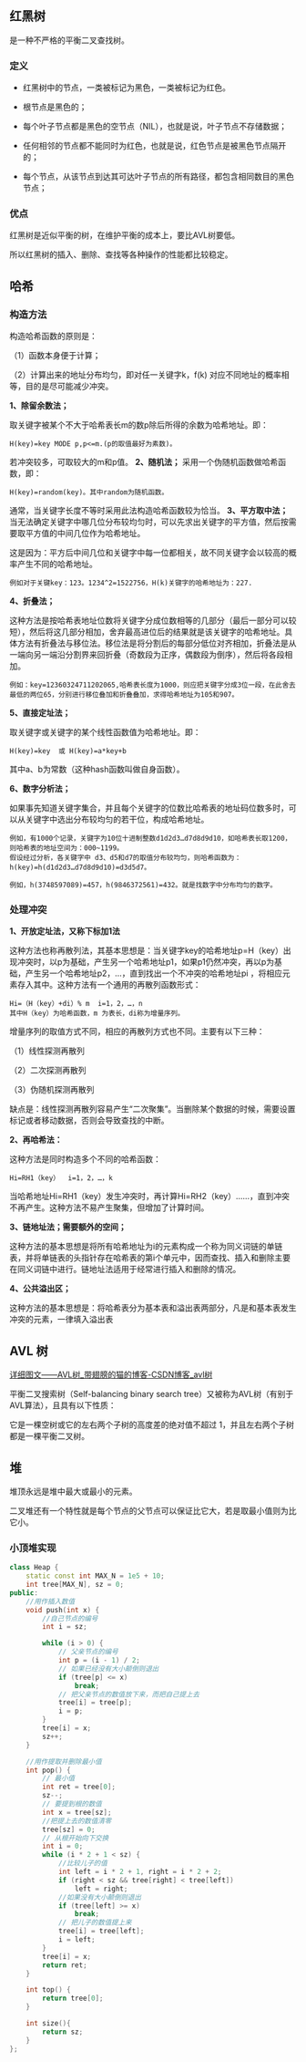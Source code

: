 ## 红黑树

是一种不严格的平衡二叉查找树。

### 定义

- 红黑树中的节点，一类被标记为黑色，一类被标记为红色。

- 根节点是黑色的；
- 每个叶子节点都是黑色的空节点（NIL），也就是说，叶子节点不存储数据；
- 任何相邻的节点都不能同时为红色，也就是说，红色节点是被黑色节点隔开的；
- 每个节点，从该节点到达其可达叶子节点的所有路径，都包含相同数目的黑色节点；



### 优点

红黑树是近似平衡的树，在维护平衡的成本上，要比AVL树要低。

所以红黑树的插入、删除、查找等各种操作的性能都比较稳定。



## 哈希

### 构造方法

构造哈希函数的原则是：

（1）函数本身便于计算；

（2）计算出来的地址分布均匀，即对任一关键字k，f(k) 对应不同地址的概率相等，目的是尽可能减少冲突。

**1、除留余数法；**

取关键字被某个不大于哈希表长m的数p除后所得的余数为哈希地址。即：

```
H(key)=key MODE p,p<=m.(p的取值最好为素数)。
```

若冲突较多，可取较大的m和p值。
**2、随机法；**
采用一个伪随机函数做哈希函数，即：

```
H(key)=random(key)。其中random为随机函数。
```

通常，当关键字长度不等时采用此法构造哈希函数较为恰当。
**3、平方取中法；**
当无法确定关键字中哪几位分布较均匀时，可以先求出关键字的平方值，然后按需要取平方值的中间几位作为哈希地址。

这是因为：平方后中间几位和关键字中每一位都相关，故不同关键字会以较高的概率产生不同的哈希地址。

```
例如对于关键key：123。1234^2=1522756，H(k)关键字的哈希地址为：227.
```

**4、折叠法；**

这种方法是按哈希表地址位数将关键字分成位数相等的几部分（最后一部分可以较短），然后将这几部分相加，舍弃最高进位后的结果就是该关键字的哈希地址。具体方法有折叠法与移位法。移位法是将分割后的每部分低位对齐相加，折叠法是从一端向另一端沿分割界来回折叠（奇数段为正序，偶数段为倒序），然后将各段相加。

```
例如：key=12360324711202065,哈希表长度为1000，则应把关键字分成3位一段，在此舍去最低的两位65，分别进行移位叠加和折叠叠加，求得哈希地址为105和907。
```

**5、直接定址法；**

取关键字或关键字的某个线性函数值为哈希地址。即：

```
H(key)=key  或 H(key)=a*key+b
```

其中a、b为常数（这种hash函数叫做自身函数）。

**6、数字分析法；**

如果事先知道关键字集合，并且每个关键字的位数比哈希表的地址码位数多时，可以从关键字中选出分布较均匀的若干位，构成哈希地址。

```
例如，有1000个记录，关键字为10位十进制整数d1d2d3…d7d8d9d10，如哈希表长取1200，则哈希表的地址空间为：000~1199。
假设经过分析，各关键字中 d3、d5和d7的取值分布较均匀，则哈希函数为：h(key)=h(d1d2d3…d7d8d9d10)=d3d5d7。

例如，h(3748597089)=457，h(9846372561)=432。就是找数字中分布均匀的数字。
```

### 处理冲突

**1、开放定址法，又称下标加1法**

这种方法也称再散列法，其基本思想是：当关键字key的哈希地址p=H（key）出现冲突时，以p为基础，产生另一个哈希地址p1，如果p1仍然冲突，再以p为基础，产生另一个哈希地址p2，…，直到找出一个不冲突的哈希地址pi ，将相应元素存入其中。这种方法有一个通用的再散列函数形式：

```
Hi=（H（key）+di）% m  i=1，2，…，n
其中H（key）为哈希函数，m 为表长，di称为增量序列。
```

增量序列的取值方式不同，相应的再散列方式也不同。主要有以下三种：

（1）线性探测再散列

（2）二次探测再散列

（3）伪随机探测再散列

缺点是：线性探测再散列容易产生“二次聚集”。当删除某个数据的时候，需要设置标记或者移动数据，否则会导致查找的中断。

**2、再哈希法：**

这种方法是同时构造多个不同的哈希函数：

```
Hi=RH1（key）  i=1，2，…，k
```

当哈希地址Hi=RH1（key）发生冲突时，再计算Hi=RH2（key）……，直到冲突不再产生。这种方法不易产生聚集，但增加了计算时间。

**3、链地址法；需要额外的空间；**

这种方法的基本思想是将所有哈希地址为i的元素构成一个称为同义词链的单链表，并将单链表的头指针存在哈希表的第i个单元中，因而查找、插入和删除主要在同义词链中进行。链地址法适用于经常进行插入和删除的情况。

**4、公共溢出区；**

这种方法的基本思想是：将哈希表分为基本表和溢出表两部分，凡是和基本表发生冲突的元素，一律填入溢出表



## AVL 树

[详细图文——AVL树_带翅膀的猫的博客-CSDN博客_avl树](https://blog.csdn.net/qq_25343557/article/details/89110319)

平衡二叉搜索树（Self-balancing binary search tree）又被称为AVL树（有别于AVL算法），且具有以下性质：

它是一棵空树或它的左右两个子树的高度差的绝对值不超过 1，并且左右两个子树都是一棵平衡二叉树。



## 堆

堆顶永远是堆中最大或最小的元素。

二叉堆还有一个特性就是每个节点的父节点可以保证比它大，若是取最小值则为比它小。

### 小顶堆实现

```c++
class Heap {
    static const int MAX_N = 1e5 + 10;
    int tree[MAX_N], sz = 0;
public:
    //用作插入数值
    void push(int x) {
        //自己节点的编号
        int i = sz;

        while (i > 0) {
            // 父亲节点的编号
            int p = (i - 1) / 2;
            // 如果已经没有大小颠倒则退出
            if (tree[p] <= x)
                break;
            // 把父亲节点的数值放下来，而把自己提上去
            tree[i] = tree[p];
            i = p;
        }
        tree[i] = x;
        sz++;
    }

    //用作提取并删除最小值
    int pop() {
        // 最小值
        int ret = tree[0];
        sz--;
        // 要提到根的数值
        int x = tree[sz];
        //把提上去的数值清零
        tree[sz] = 0;
        // 从根开始向下交换
        int i = 0;
        while (i * 2 + 1 < sz) {
            //比较儿子的值
            int left = i * 2 + 1, right = i * 2 + 2;
            if (right < sz && tree[right] < tree[left])
                left = right;
            //如果没有大小颠倒则退出
            if (tree[left] >= x)
                break;
            // 把儿子的数值提上来
            tree[i] = tree[left];
            i = left;
        }
        tree[i] = x;
        return ret;
    }

    int top() {
        return tree[0];
    }

    int size(){
        return sz;
    }
};
```